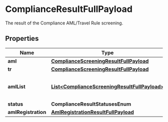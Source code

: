 

# ComplianceResultFullPayload

The result of the Compliance AML/Travel Rule screening.

## Properties

| Name | Type | Description | Notes |
|------------ | ------------- | ------------- | -------------|
|**aml** | [**ComplianceScreeningResultFullPayload**](ComplianceScreeningResultFullPayload.md) |  |  [optional] |
|**tr** | [**ComplianceScreeningResultFullPayload**](ComplianceScreeningResultFullPayload.md) |  |  [optional] |
|**amlList** | [**List&lt;ComplianceScreeningResultFullPayload&gt;**](ComplianceScreeningResultFullPayload.md) | The list of all results of the AML screening. |  [optional] |
|**status** | **ComplianceResultStatusesEnum** |  |  [optional] |
|**amlRegistration** | [**AmlRegistrationResultFullPayload**](AmlRegistrationResultFullPayload.md) |  |  [optional] |



